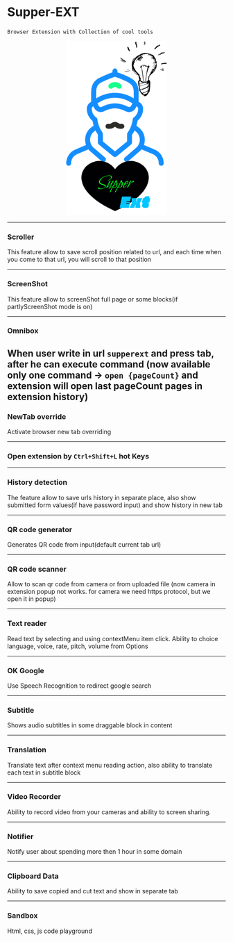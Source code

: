 # Supper-EXT
`Browser Extension with Collection of cool tools`

<p align="center">
  <img width="233" height="400" src="assets/icon.png">
</p>

---------------

### Scroller
This feature allow to save scroll position related to url,
 and each time when you come to that url,
you will scroll to that position

---------------

### ScreenShot
This feature allow to screenShot full page or some blocks(if partlyScreenShot mode is on)

---------------

### Omnibox
When user write in url `supperext` and press tab, after he can execute command
(now available only one command -> `open {pageCount}` and extension will open
 last pageCount pages in extension history)
---------------

### NewTab override
Activate browser new tab overriding 

---------------

### Open extension by `Ctrl+Shift+L` hot Keys

---------------

### History detection
The feature allow to save urls history in separate place,
 also show submitted form values(if have password input)
and show history in new tab

---------------

### QR code generator
Generates QR code from input(default current tab url)

---------------

### QR code scanner
Allow to scan qr code from camera or from uploaded file
(now camera in extension popup not works.
for camera we need https protocol, but we open it in popup)

---------------

### Text reader
Read text by selecting and using contextMenu item click.
Ability to choice language, voice, rate, pitch, volume from Options

---------------

### OK Google
Use Speech Recognition to redirect google search

---------------

### Subtitle
Shows audio subtitles in some draggable block in content

---------------

### Translation
Translate text after context menu reading action, also ability to translate each text in subtitle block

---------------

### Video Recorder
Ability to record video from your cameras and ability to screen sharing.

---------------

### Notifier
Notify user about spending more then 1 hour in some domain

---------------

### Clipboard Data
Ability to save copied and cut text and show in separate tab

---------------

### Sandbox
Html, css, js code playground
